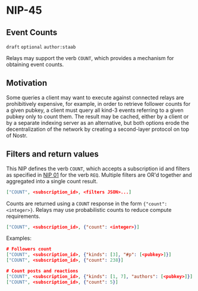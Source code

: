 # NIP-45

## Event Counts

`draft` `optional` `author:staab`

Relays may support the verb `COUNT`, which provides a mechanism for obtaining event counts.

## Motivation

Some queries a client may want to execute against connected relays are prohibitively expensive, for example, in order to retrieve follower counts for a given pubkey, a client must query all kind-3 events referring to a given pubkey only to count them. The result may be cached, either by a client or by a separate indexing server as an alternative, but both options erode the decentralization of the network by creating a second-layer protocol on top of Nostr.

## Filters and return values

This NIP defines the verb `COUNT`, which accepts a subscription id and filters as specified in [NIP 01](01.md) for the verb `REQ`. Multiple filters are OR'd together and aggregated into a single count result.

```json
["COUNT", <subscription_id>, <filters JSON>...]
```

Counts are returned using a `COUNT` response in the form `{"count": <integer>}`. Relays may use probabilistic counts to reduce compute requirements.

```json
["COUNT", <subscription_id>, {"count": <integer>}]
```

Examples:

```json
# Followers count
["COUNT", <subscription_id>, {"kinds": [3], "#p": [<pubkey>]}]
["COUNT", <subscription_id>, {"count": 238}]

# Count posts and reactions
["COUNT", <subscription_id>, {"kinds": [1, 7], "authors": [<pubkey>]}]
["COUNT", <subscription_id>, {"count": 5}]
```
